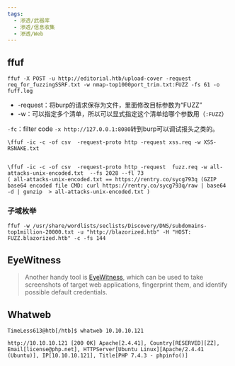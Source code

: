 ```yaml
---
tags:
  - 渗透/武器库
  - 渗透/信息收集
  - 渗透/Web
---
```



## ffuf

`ffuf -X POST -u http://editorial.htb/upload-cover -request req_for_fuzzingSSRF.txt -w nmap-top1000port_trim.txt:FUZZ -fs 61 -o fuff.log`
- -request：将burp的请求保存为文件，里面修改目标参数为“FUZZ”
- -w：可以指定多个清单，所以可以显式指定这个清单给哪个参数用（`:FUZZ`）

`-fc`：filter code
`-x http://127.0.0.1:8080`转到burp可以调试报头之类的。


```
\ffuf -ic -c -of csv  -request-proto http -request xss.req -w XSS-RSNAKE.txt


\ffuf -ic -c -of csv  -request-proto http -request  fuzz.req -w all-attacks-unix-encoded.txt  --fs 2028 --fl 73
( all-attacks-unix-encoded.txt == https://rentry.co/sycg793q (GZIP base64 encoded file CMD: curl https://rentry.co/sycg793q/raw | base64 -d | gunzip  > all-attacks-unix-encoded.txt )
```


### 子域枚举

```
ffuf -w /usr/share/wordlists/seclists/Discovery/DNS/subdomains-top1million-20000.txt -u "http://blazorized.htb" -H "HOST: FUZZ.blazorized.htb" -c -fs 144
```





## EyeWitness

> Another handy tool is [EyeWitness](https://github.com/FortyNorthSecurity/EyeWitness), which can be used to take screenshots of target web applications, fingerprint them, and identify possible default credentials.


## Whatweb

```shell-session
TimeLess613@htb[/htb]$ whatweb 10.10.10.121

http://10.10.10.121 [200 OK] Apache[2.4.41], Country[RESERVED][ZZ], Email[license@php.net], HTTPServer[Ubuntu Linux][Apache/2.4.41 (Ubuntu)], IP[10.10.10.121], Title[PHP 7.4.3 - phpinfo()]
```



